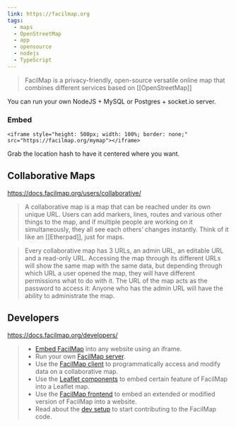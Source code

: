 ```yaml
---
link: https://facilmap.org
tags:
  - maps
  - OpenStreetMap
  - app
  - opensource
  - nodejs
  - TypeScript
---
```

> FacilMap is a privacy-friendly, open-source versatile online map that combines different services based on [[OpenStreetMap]]

You can run your own NodeJS + MySQL or Postgres + socket.io server.

### Embed

```
<iframe style="height: 500px; width: 100%; border: none;" src="https://facilmap.org/mymap"></iframe>
```

Grab the location hash to have it centered where you want.
## Collaborative Maps

<https://docs.facilmap.org/users/collaborative/>

> A collaborative map is a map that can be reached under its own unique URL. Users can add markers, lines, routes and various other things to the map, and if multiple people are working on it simultaneously, they all see each others’ changes instantly. Think of it like an [[Etherpad]], just for maps.

> Every collaborative map has 3 URLs, an admin URL, an editable URL and a read-only URL. Accessing the map through its different URLs will show the same map with the same data, but depending through which URL a user opened the map, they will have different permissions what to do with it. The URL of the map acts as the password to access it: Anyone who has the admin URL will have the ability to administrate the map.

## Developers

<https://docs.facilmap.org/developers/>

> - [Embed FacilMap](https://docs.facilmap.org/developers/embed.html) into any website using an iframe.
> - Run your own [FacilMap server](https://docs.facilmap.org/developers/server/).
> - Use the [FacilMap client](https://docs.facilmap.org/developers/client/) to programmatically access and modify data on a collaborative map.
> - Use the [Leaflet components](https://docs.facilmap.org/developers/leaflet/) to embed certain feature of FacilMap into a Leaflet map.
> - Use the [FacilMap frontend](https://docs.facilmap.org/developers/frontend/) to embed an extended or modified version of FacilMap into a website.
> - Read about the [dev setup](https://docs.facilmap.org/developers/development/dev-setup.html) to start contributing to the FacilMap code.

